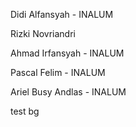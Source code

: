 Didi Alfansyah - INALUM

Rizki Novriandri

Ahmad Irfansyah - INALUM

Pascal Felim - INALUM

Ariel Busy Andlas - INALUM

test bg
